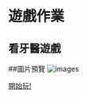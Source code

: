 # 遊戲作業
 ## 看牙醫遊戲
 ##圖片預覽
![images](https://imgur.com/etveKXS)
 
 
[開始玩!](https://keikohsu.github.io/js-wam/)
